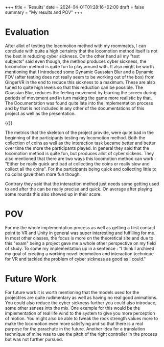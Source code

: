 +++
title = 'Results'
date = 2024-04-01T01:28:16+02:00
draft = false
summary = "My results and POV"
+++

# Evaluation 
After allot of testing the locomotion method with my roommates, I can conclude with quite a high certainty that the locomotion method itself is not the best in reducing cyber sickness. On the other hand all my "test subjects" said even though, the method 
produces cyber sickness, the locomotion method is quite fun to play around with. It also might be worth mentioning that I introduced some Dynamic Gaussian Blur and a Dynamic FOV (after testing does not really seem to be working out of the box) from GingerVR in the end to reduce this sickness to a maximum. These are also tuned to quite high levels so that this reduction can be possible. The Gaussian Blur, reduces the feeling movement  by blurring the screen  during periods of movement and in turn making the game more realistic by that. The Documentation was found quite late into the implementation process and by that is not included in any other of the documentations of this project as well as the presentation. 

{{<img1 src = "../../post/Ginger.png" caption = "Scripts added to OVR Camera Rig">}}

 
The metrics that the skeleton of the project provide, were quite bad in the beginning of the participants testing my locomotion method. Both the collection of coins as well as the interaction task became better and better over time the more the participants played. In general they said that the locomotion method is quite fun, but produces allot of cyber sickens. They also mentioned that there are two ways this locomotion method can work : "Either be really quick and bad at collecting the coins or really slow and collect all the coins". For the participants being quick and collecting little to no coins gave them more fun though.

Contrary they said that the interaction method just needs some getting used to and after the can be really precise and quick. On average after playing some rounds this also showed up in their score.

# POV
For me the whole implementation process as well as getting a first contact point to VR and Unity in general was super interesting and fulfilling for me. In most other classes, the focus is more on the theoretical site and due to this "exam" being a project gave me a whole other perspective on my field of study. To some my implementation up in a sentence : "I think I archived my goal of creating a working novel locomotion and interaction technique for VR and tackled the problem of cyber sickness as good as I could."

# Future Work  

For future work it is worth mentioning that the models used for the projectiles are quite rudimentary as well as having no real good animations. You could also reduce the cyber sickness further you could also introduce, some other senses into the mix. One example for this would be the implementation of real life wind to the system to give you more perception of motion.  You might also be able to tweak the rock strength values more to make the locomotion even more satisfying and so that there is a real purpose for the parachute in the future. Another idea for a translation technique of mine was to use the pitch of the right controller in the process but was not further pursued.

